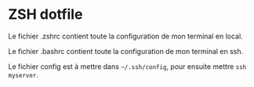 # ZSH dotfile

Le fichier .zshrc contient toute la configuration de mon terminal en local.

Le fichier .bashrc contient toute la configuration de mon terminal en ssh.

Le fichier config est à mettre dans `~/.ssh/config`, pour ensuite mettre `ssh myserver`.
